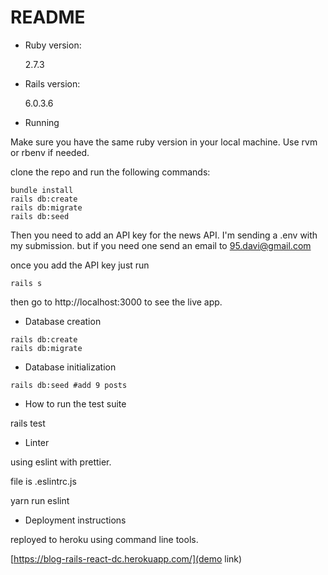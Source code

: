 # README

- Ruby version:

  2.7.3

- Rails version:

  6.0.3.6

- Running

Make sure you have the same ruby version in your local machine. Use rvm or rbenv if needed.

clone the repo and run the following commands:

```shell
bundle install
rails db:create
rails db:migrate
rails db:seed
```

Then you need to add an API key for the news API. I'm sending a .env with my submission. but if you need one send an email to 95.davi@gmail.com

once you add the API key just run

```shell
rails s
```

then go to http://localhost:3000 to see the live app.

- Database creation

```shell
rails db:create
rails db:migrate
```

- Database initialization

```shell
rails db:seed #add 9 posts
```

- How to run the test suite

rails test

- Linter

using eslint with prettier.

file is .eslintrc.js

yarn run eslint

- Deployment instructions

reployed to heroku using command line tools.

[https://blog-rails-react-dc.herokuapp.com/](demo link)
